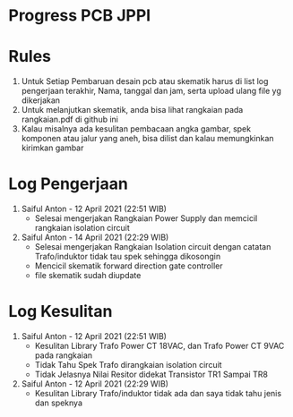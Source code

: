 # Progress PCB JPPI

# Rules 
   1. Untuk Setiap Pembaruan desain pcb atau skematik harus di list log pengerjaan terakhir, Nama, tanggal dan jam, serta upload ulang file yg dikerjakan
   2. Untuk melanjutkan skematik, anda bisa lihat rangkaian pada rangkaian.pdf di github ini
   3. Kalau misalnya ada kesulitan pembacaan angka gambar, spek komponen atau jalur yang aneh, bisa dilist dan kalau memungkinkan kirimkan gambar

# Log Pengerjaan
1. Saiful Anton - 12 April 2021 (22:51 WIB)
   - Selesai mengerjakan Rangkaian Power Supply dan memcicil rangkaian isolation circuit
2. Saiful Anton - 14 April 2021 (22:29 WIB)
   - Selesai mengerjakan Rangkaian Isolation circuit dengan catatan Trafo/induktor tidak tau spek sehingga dikosongin
   - Mencicil skematik forward direction gate controller
   - file skematik sudah diupdate


# Log Kesulitan
1. Saiful Anton - 12 April 2021 (22:51 WIB)
   - Kesulitan Library Trafo Power CT 18VAC, dan Trafo Power CT 9VAC pada rangkaian  
   - Tidak Tahu Spek Trafo dirangkaian isolation circuit
   - Tidak Jelasnya Nilai Resitor didekat Transistor TR1 Sampai TR8
2. Saiful Anton - 12 April 2021 (22:29 WIB)
   - Kesulitan Library Trafo/induktor tidak ada dan saya tidak tahu jenis dan speknya  
  

